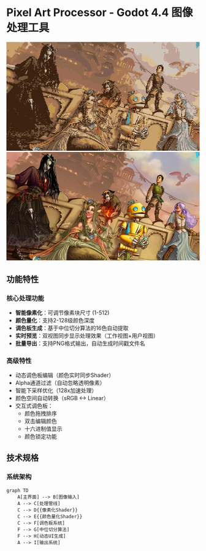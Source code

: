 # Pixel Art Processor - Godot 4.4 图像处理工具

![示例效果](doc/demo.png)
![示例效果](doc/demo1.png)

## 功能特性

### 核心处理功能
- ​**智能像素化**：可调节像素块尺寸 (1-512)
- ​**颜色量化**：支持2-128级颜色深度
- ​**调色板生成**：基于中位切分算法的16色自动提取
- ​**实时预览**：双视图同步显示处理效果（工作视图+用户视图）
- ​**批量导出**：支持PNG格式输出，自动生成时间戳文件名

### 高级特性
- 动态调色板编辑（颜色实时同步Shader）
- Alpha通道过滤（自动忽略透明像素）
- 智能下采样优化（128x加速处理）
- 颜色空间自动转换（sRGB <-> Linear）
- 交互式调色板：
  - 颜色拖拽排序
  - 双击编辑颜色
  - 十六进制值显示
  - 颜色锁定功能

## 技术规格

### 系统架构
```mermaid
graph TD
	A[主界面] --> B[图像输入]
	A --> C[处理管线]
	C --> D{{像素化Shader}}
	C --> E{{颜色量化Shader}}
	C --> F[调色板系统]
	F --> G[中位切分算法]
	F --> H[动态UI生成]
	A --> I[输出系统]

